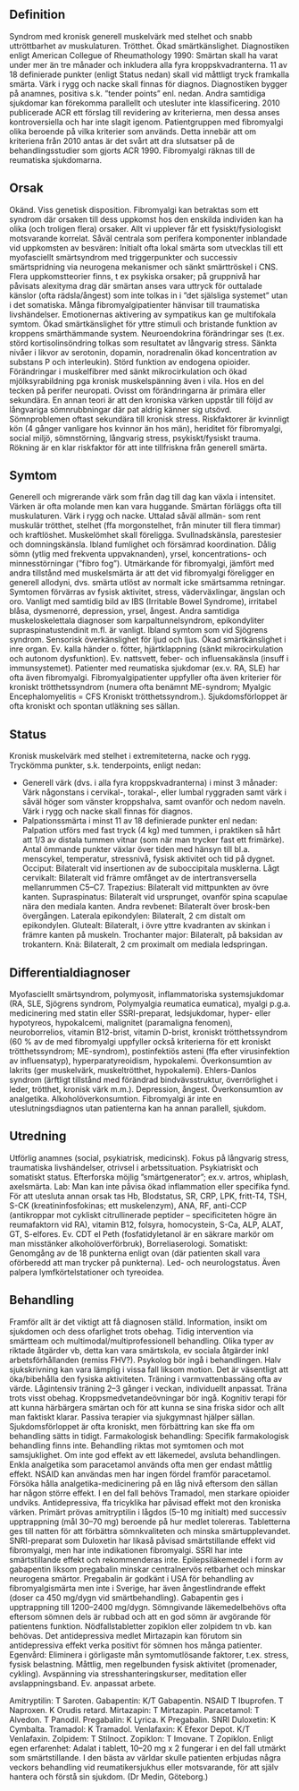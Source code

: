 ## Definition

Syndrom med kronisk generell muskelvärk med stelhet och snabb uttröttbarhet av muskulaturen. Trötthet. Ökad smärtkänslighet.
Diagnostiken enligt American Collegue of Rheumathology 1990: Smärtan skall ha varat under mer än tre månader och inkludera alla fyra kroppskvadranterna. 11 av 18 definierade punkter (enligt Status nedan) skall vid måttligt tryck framkalla smärta. Värk i rygg och nacke skall finnas för diagnos. Diagnostiken bygger på anamnes, positiva s.k. ”tender points” enl. nedan. Andra samtidiga sjukdomar kan förekomma parallellt och utesluter inte klassificering. 2010 publicerade ACR ett förslag till revidering av kriterierna, men dessa anses kontroversiella och har inte slagit igenom. Patientgruppen med fibromyalgi olika beroende på vilka kriterier som används. Detta innebär att om kriteriena från 2010 antas är det svårt att dra slutsatser på de behandlingsstudier som gjorts ACR 1990.
Fibromyalgi räknas till de reumatiska sjukdomarna.

## Orsak

Okänd. Viss genetisk disposition. Fibromyalgi kan betraktas som ett syndrom där orsaken till dess uppkomst hos den enskilda individen kan ha olika (och troligen flera) orsaker. Allt vi upplever får ett fysiskt/fysiologiskt motsvarande korrelat.
Såväl centrala som perifera komponenter inblandade vid uppkomsten av besvären: Initialt ofta lokal smärta som utvecklas till ett myofasciellt smärtsyndrom med triggerpunkter och successiv smärtspridning via neurogena mekanismer och sänkt smärttröskel i CNS. Flera uppkomstteorier finns, t ex psykiska orsaker; på gruppnivå har påvisats alexityma drag där smärtan anses vara uttryck för outtalade känslor (ofta rädsla/ångest) som inte tolkas in i ”det själsliga systemet” utan i det somatiska. Många fibromyalgipatienter hänvisar till traumatiska livshändelser. Emotionernas aktivering av sympatikus kan ge multifokala symtom. Ökad smärtkänslighet för yttre stimuli och bristande funktion av kroppens smärthämmande system. Neuroendokrina förändringar ses (t.ex. störd kortisolinsöndring tolkas som resultatet av långvarig stress. Sänkta nivåer i likvor av serotonin, dopamin, noradrenalin ökad koncentration av substans P och interleukin). Störd funktion av endogena opioider. Förändringar i muskelfibrer med sänkt mikrocirkulation och ökad mjölksyrabildning pga kronisk muskelspänning även i vila. Hos en del tecken på perifer neuropati. Ovisst om förändringarna är primära eller sekundära. En annan teori är att den kroniska värken uppstår till följd av långvariga sömnrubbningar där pat aldrig känner sig utsövd. Sömnproblemen oftast sekundära till kronisk stress.
Riskfaktorer är kvinnligt kön (4 gånger vanligare hos kvinnor än hos män), heriditet för fibromyalgi, social miljö, sömnstörning, långvarig stress, psykiskt/fysiskt trauma. Rökning är en klar riskfaktor för att inte tillfriskna från generell smärta.

## Symtom

Generell och migrerande värk som från dag till dag kan växla i intensitet. Värken är ofta molande men kan vara huggande. Smärtan förläggs ofta till muskulaturen. Värk i rygg och nacke. Uttalad såväl allmän- som rent muskulär trötthet, stelhet (ffa morgonstelhet, från minuter till flera timmar) och kraftlöshet. Muskelömhet skall föreligga. Svullnadskänsla, parestesier och domningskänsla. Ibland fumlighet och försämrad koordination. Dålig sömn (ytlig med frekventa uppvaknanden), yrsel, koncentrations- och minnesstörningar (”fibro fog”).
Utmärkande för fibromyalgi, jämfört med andra tillstånd med muskelsmärta är att det vid fibromyalgi föreligger en generell allodyni, dvs. smärta utlöst av normalt icke smärtsamma retningar. Symtomen förvärras av fysisk aktivitet, stress, väderväxlingar, ängslan och oro.
Vanligt med samtidig bild av IBS (Irritable Bowel Syndrome), irritabel blåsa, dysmenorré, depression, yrsel, ångest. Andra samtidiga muskeloskelettala diagnoser som karpaltunnelsyndrom, epikondyliter supraspinatustendinit m.fl. är vanligt. Ibland symtom som vid Sjögrens syndrom. Sensorisk överkänslighet för ljud och ljus. Ökad smärtkänslighet i inre organ. Ev. kalla händer o. fötter, hjärtklappning (sänkt mikrocirkulation och autonom dysfunktion). Ev. nattsvett, feber- och influensakänsla (insuff i immunsystemet). Patienter med reumatiska sjukdomar (ex.v. RA, SLE) har ofta även fibromyalgi. Fibromyalgipatienter uppfyller ofta även kriterier för kroniskt trötthetssyndrom (numera ofta benämnt ME-syndrom; Myalgic Encephalomyelitis = CFS Kroniskt trötthetssyndrom.).
Sjukdomsförloppet är ofta kroniskt och spontan utläkning ses sällan.

## Status

Kronisk muskelvärk med stelhet i extremiteterna, nacke och rygg. Tryckömma punkter, s.k. tenderpoints, enligt nedan:
- Generell värk (dvs. i alla fyra kroppskvadranterna) i minst 3 månader: Värk någonstans i cervikal-, torakal-, eller lumbal ryggraden samt värk i såväl höger som vänster kroppshalva, samt ovanför och nedom naveln. Värk i rygg och nacke skall finnas för diagnos.
- Palpationssmärta i minst 11 av 18 definierade punkter enl nedan: Palpation utförs med fast tryck (4 kg) med tummen, i praktiken så hårt att 1/3 av distala tummen vitnar (som när man trycker fast ett frimärke). Antal ömmande punkter växlar över tiden med hänsyn till bl.a. menscykel, temperatur, stressnivå, fysisk aktivitet och tid på dygnet.
Occiput: Bilateralt vid insertionen av de suboccipitala musklerna. Lågt cervikalt: Bilateralt vid främre omfånget av de intertransversella mellanrummen C5–C7. Trapezius: Bilateralt vid mittpunkten av övre kanten. Supraspinatus: Bilateralt vid ursprunget, ovanför spina scapulae nära den mediala kanten. Andra revbenet: Bilateralt över brosk-ben övergången. Laterala epikondylen: Bilateralt, 2 cm distalt om epikondylen. Glutealt: Bilateralt, i övre yttre kvadranten av skinkan i främre kanten på muskeln. Trochanter major: Bilateralt, på baksidan av trokantern. Knä: Bilateralt, 2 cm proximalt om mediala ledspringan.

## Differentialdiagnoser

Myofasciellt smärtsyndrom, polymyosit, inflammatoriska systemsjukdomar (RA, SLE, Sjögrens syndrom, Polymyalgia reumatica eumatica), myalgi p.g.a. medicinering med statin eller SSRI-preparat, ledsjukdomar, hyper- eller hypotyreos, hypokalcemi, malignitet (paramaligna fenomen), neuroborrelios, vitamin B12-brist, vitamin D-brist, kroniskt trötthetssyndrom (60 % av de med fibromyalgi uppfyller också kriterierna för ett kroniskt trötthetssyndrom; ME-syndrom), postinfektiös asteni (ffa efter virusinfektion av influensatyp), hyperparatyreoidism, hypokalemi. Överkonsumtion av lakrits (ger muskelvärk, muskeltrötthet, hypokalemi). Ehlers-Danlos syndrom (ärftligt tillstånd med förändrad bindvävsstruktur, överrörlighet i leder, trötthet, kronisk värk m.m.). Depression, ångest. Överkonsumtion av analgetika. Alkoholöverkonsumtion.
Fibromyalgi är inte en uteslutningsdiagnos utan patienterna kan ha annan parallell, sjukdom.

## Utredning

Utförlig anamnes (social, psykiatrisk, medicinsk). Fokus på långvarig stress, traumatiska livshändelser, otrivsel i arbetssituation. Psykiatriskt och somatiskt status. Efterforska möjlig ”smärtgenerator”; ex.v. artros, whiplash, axelsmärta. Lab: Man kan inte påvisa ökad inflammation eller specifika fynd. För att utesluta annan orsak tas Hb, Blodstatus, SR, CRP, LPK, fritt-T4, TSH, S-CK (kreatininfosfokinas; ett muskelenzym), ANA, RF, anti-CCP (antikroppar mot cykliskt citrullinerade peptider – specificiteten högre än reumafaktorn vid RA), vitamin B12, folsyra, homocystein, S-Ca, ALP, ALAT, GT, S-elfores. Ev. CDT el Peth (fosfatidyletanol är en säkrare markör om man misstänker alkoholöverförbruk), Borreliaserologi. Somatiskt: Genomgång av de 18 punkterna enligt ovan (där patienten skall vara oförberedd att man trycker på punkterna). Led- och neurologstatus. Även palpera lymfkörtelstationer och tyreoidea.

## Behandling

Framför allt är det viktigt att få diagnosen ställd. Information, insikt om sjukdomen och dess ofarlighet trots obehag.
Tidig intervention via smärtteam och multimodal/multiprofessionell behandling. Olika typer av riktade åtgärder vb, detta kan vara smärtskola, ev sociala åtgärder inkl arbetsförhållanden (remiss FHV?). Psykolog bör ingå i behandlingen. Halv sjukskrivning kan vara lämplig i vissa fall liksom motion. Det är väsentligt att öka/bibehålla den fysiska aktiviteten. Träning i varmvattenbassäng ofta av värde. Lågintensiv träning 2–3 gånger i veckan, individuellt anpassat. Träna trots visst obehag. Kroppsmedvetandeövningar bör ingå. Kognitiv terapi för att kunna härbärgera smärtan och för att kunna se sina friska sidor och allt man faktiskt klarar. Passiva terapier via sjukgymnast hjälper sällan. Sjukdomsförloppet är ofta kroniskt, men förbättring kan ske ffa om behandling sätts in tidigt. Farmakologisk behandling: Specifik farmakologisk behandling finns inte. Behandling riktas mot symtomen och mot samsjuklighet. Om inte god effekt av ett läkemedel, avsluta behandlingen.
Enkla analgetika som paracetamol används ofta men ger endast måttlig effekt. NSAID kan användas men har ingen fördel framför paracetamol. Försöka hålla analgetika-medicinering på en låg nivå eftersom den sällan har någon större effekt. I en del fall behövs Tramadol, men starkare opioider undviks.
Antidepressiva, ffa tricyklika har påvisad effekt mot den kroniska värken. Primärt prövas amitryptilin i lågdos (5–10 mg initialt) med successiv upptrappning (mål 30–70 mg) beroende på hur medlet tolereras. Tabletterna ges till natten för att förbättra sömnkvaliteten och minska smärtupplevandet. SNRI-preparat som Duloxetin har likaså påvisad smärtstillande effekt vid fibromyalgi, men har inte indikationen fibromyalgi. SSRI har inte smärtstillande effekt och rekommenderas inte.
Epilepsiläkemedel i form av gabapentin liksom pregabalin minskar centralnervös retbarhet och minskar neurogena smärtor. Pregabalin är godkänt i USA för behandling av fibromyalgismärta men inte i Sverige, har även ångestlindrande effekt (doser ca 450 mg/dygn vid smärtbehandling). Gabapentin ges i upptrappning till 1200–2400 mg/dygn.
Sömngivande läkemedelbehövs ofta eftersom sömnen dels är rubbad och att en god sömn är avgörande för patientens funktion. Nödfallstabletter zopiklon eller zolpidem tn vb. kan behövas. Det antidepressiva medlet Mirtazapin kan förutom sin antidepressiva effekt verka positivt för sömnen hos många patienter.
Egenvård: Eliminera i görligaste mån symtomutlösande faktorer, t.ex. stress, fysisk belastning. Måttlig, men regelbunden fysisk aktivitet (promenader, cykling). Avspänning via stresshanteringskurser, meditation eller avslappningsband. Ev. anpassat arbete.


Amitryptilin: T Saroten.
Gabapentin: K/T Gabapentin.
NSAID T Ibuprofen. T Naproxen. K Orudis retard.
Mirtazapin: T Mirtazapin.
Paracetamol: T Alvedon. T Panodil.
Pregabalin: K Lyrica. K Pregabalin.
SNRI Duloxetin: K Cymbalta. Tramadol: K Tramadol.
Venlafaxin: K Efexor Depot. K/T Venlafaxin.
Zolpidem: T Stilnoct.
Zopiklon: T Imovane. T Zopiklon.
Enligt egen erfarenhet: Adalat i tablett, 10–20 mg x 2 fungerar i en del fall utmärkt som smärtstillande. I den bästa av världar skulle patienten erbjudas några veckors behandling vid reumatikersjukhus eller motsvarande, för att själv hantera och förstå sin sjukdom. (Dr Medin, Göteborg.)

